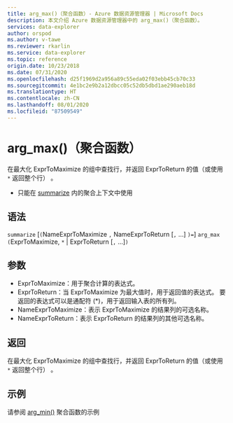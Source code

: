```yaml
---
title: arg_max()（聚合函数）- Azure 数据资源管理器 | Microsoft Docs
description: 本文介绍 Azure 数据资源管理器中的 arg_max()（聚合函数）。
services: data-explorer
author: orspod
ms.author: v-tawe
ms.reviewer: rkarlin
ms.service: data-explorer
ms.topic: reference
origin.date: 10/23/2018
ms.date: 07/31/2020
ms.openlocfilehash: d25f1969d2a956a89c55eda02f03ebb45cb70c33
ms.sourcegitcommit: 4e1bc2e9b2a12dbcc05c52db5dbd1ae290aeb18d
ms.translationtype: HT
ms.contentlocale: zh-CN
ms.lasthandoff: 08/01/2020
ms.locfileid: "87509549"
---
```

# <a name="arg_max-aggregation-function"></a>arg_max()（聚合函数）

在最大化 ExprToMaximize 的组中查找行，并返回 ExprToReturn 的值（或使用 `*` 返回整个行） 。

* 只能在 [summarize](summarizeoperator.md) 内的聚合上下文中使用

## <a name="syntax"></a>语法

`summarize` [`(`NameExprToMaximize `,` NameExprToReturn [`,` ...] `)=`] `arg_max` `(`ExprToMaximize, `*` | ExprToReturn  [`,` ...]`)`   

## <a name="arguments"></a>参数

* ExprToMaximize：用于聚合计算的表达式。 
* ExprToReturn：当 ExprToMaximize 为最大值时，用于返回值的表达式。 要返回的表达式可以是通配符 (*)，用于返回输入表的所有列。
* NameExprToMaximize：表示 ExprToMaximize 的结果列的可选名称。
* NameExprToReturn：表示 ExprToReturn 的结果列的其他可选名称。

## <a name="returns"></a>返回

在最大化 ExprToMaximize 的组中查找行，并返回 ExprToReturn 的值（或使用 `*` 返回整个行） 。

## <a name="examples"></a>示例

请参阅 [arg_min()](arg-min-aggfunction.md) 聚合函数的示例